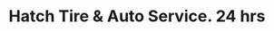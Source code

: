 ---
title: "Hatch Tire & Auto Service. 24 hrs"
url: /hatch/hatch-tire-and-auto-service-24-hrs/
shop: tyres
---